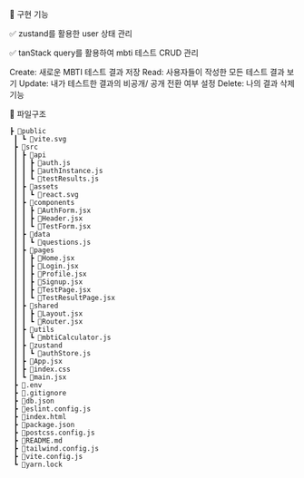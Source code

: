 








🎯 구현 기능

✅ zustand를 활용한 user 상태 관리

✅ tanStack query를 활용하여 mbti 테스트 CRUD 관리

Create: 새로운 MBTI 테스트 결과 저장
Read: 사용자들이 작성한 모든 테스트 결과 보기
Update: 내가 테스트한 결과의 비공개/ 공개 전환 여부 설정
Delete: 나의 결과 삭제 기능

🌳 파일구조

```
┣ 📂public
 ┃ ┗ 📜vite.svg
 ┣ 📂src
 ┃ ┣ 📂api
 ┃ ┃ ┣ 📜auth.js
 ┃ ┃ ┣ 📜authInstance.js
 ┃ ┃ ┗ 📜testResults.js
 ┃ ┣ 📂assets
 ┃ ┃ ┗ 📜react.svg
 ┃ ┣ 📂components
 ┃ ┃ ┣ 📜AuthForm.jsx
 ┃ ┃ ┣ 📜Header.jsx
 ┃ ┃ ┗ 📜TestForm.jsx
 ┃ ┣ 📂data
 ┃ ┃ ┗ 📜questions.js
 ┃ ┣ 📂pages
 ┃ ┃ ┣ 📜Home.jsx
 ┃ ┃ ┣ 📜Login.jsx
 ┃ ┃ ┣ 📜Profile.jsx
 ┃ ┃ ┣ 📜Signup.jsx
 ┃ ┃ ┣ 📜TestPage.jsx
 ┃ ┃ ┗ 📜TestResultPage.jsx
 ┃ ┣ 📂shared
 ┃ ┃ ┣ 📜Layout.jsx
 ┃ ┃ ┗ 📜Router.jsx
 ┃ ┣ 📂utils
 ┃ ┃ ┗ 📜mbtiCalculator.js
 ┃ ┣ 📂zustand
 ┃ ┃ ┗ 📜authStore.js
 ┃ ┣ 📜App.jsx
 ┃ ┣ 📜index.css
 ┃ ┗ 📜main.jsx
 ┣ 📜.env
 ┣ 📜.gitignore
 ┣ 📜db.json
 ┣ 📜eslint.config.js
 ┣ 📜index.html
 ┣ 📜package.json
 ┣ 📜postcss.config.js
 ┣ 📜README.md
 ┣ 📜tailwind.config.js
 ┣ 📜vite.config.js
 ┗ 📜yarn.lock
```


